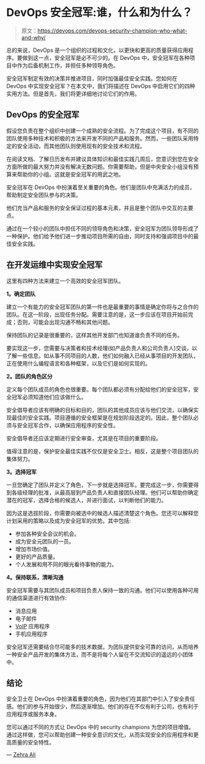 # DevOps 安全冠军:谁，什么和为什么？

> 原文：<https://devops.com/devops-security-champion-who-what-and-why/>

总的来说，DevOps 是一个组织的过程和文化，以更快和更高的质量获得应用程序。要做到这一点，安全冠军是必不可少的。在 DevOps 中，安全冠军在各种项目中作为后备机制工作，并担任多种领导角色。

安全冠军制定有效的决策并推进项目，同时加强最佳安全实践。您如何在 DevOps 中实现安全冠军？在本文中，我们将描述在 DevOps 中启用它们的四种实用方法。但是首先，我们将更详细地讨论它们的作用。

## DevOps 的安全冠军

假设您负责在整个组织中创建一个成熟的安全流程。为了完成这个项目，有不同的团队使用多种技术和积极的方法来开发不同的产品和服务。然而，一些团队采用特定的安全活动，而其他团队则使用现有的安全技术和流程。

在阅读文档、了解日历发布并建议具体知识和最佳实践几周后，您意识到您在安全方面所做的最大努力并没有解决无数问题。你需要帮助，但是中央安全小组没有预算来帮助你的小组。这就是安全冠军的用武之地。

安全冠军在 DevOps 中扮演着至关重要的角色。他们是团队中充满活力的成员，帮助制定安全团队参与的决策。

他们充当产品和服务的安全保证过程的基本元素，并且是整个团队中交互的主要点。

通过在一个较小的团队中担任不同的领导角色和决策，安全冠军为团队领导形成了一种保护。他们给予他们进一步推动项目所需的自由，同时支持和强调项目中的最佳安全实践。

## 在开发运维中实现安全冠军

这里有四种方法来建立一个高效的安全冠军团队。

**1。确定团队**

建立一个有能力的安全冠军团队的第一件也是最重要的事情是确定你将与之合作的团队。在这一阶段，出现任务分配。需要注意的是，这一步应该在项目开始前完成；否则，可能会出现沟通不畅和其他问题。

保持团队的记录是很重要的，这样其他开发部门也知道谁负责不同的任务。

要实现这一步，您需要与决策者和技术经理(如产品负责人和公司负责人)交谈，以了解一些信息，如从事不同项目的人数，他们如何融入已经从事项目的开发团队，正在使用什么编程语言和各种框架，以及它们是如何实现的。

**2。团队的角色区分**

定义每个团队成员的角色也很重要。每个团队都必须有分配给他们的安全冠军，安全冠军必须知道他们应该做什么。

安全倡导者应该有明确的目标和目的，团队的其他成员应该与他们交流，以确保实现最佳的安全实践。项目遵循的安全框架是在规划阶段选定的。因此，整个团队必须与安全冠军合作，以确保应用程序的安全性。

安全倡导者还应该定期进行安全审查，尤其是在项目的重要阶段。

值得注意的是，保护安全最佳实践不仅仅是安全卫士。相反，这是整个项目团队的集体努力。

**3。选择冠军**

一旦您确定了团队并定义了角色，下一步就是选择冠军。要完成这一步，你需要得到各级经理的批准，从最高层到产品负责人和直接团队经理。他们可以帮助你确定潜在的冠军，选择合格的候选人，并进行面试，以判断他们的能力。

因为这是选拔阶段，你需要向被选中的候选人描述清楚这个角色。您还可以解释您计划采用的策略以及成为安全冠军的优势。其中包括:

*   参加各种安全会议的机会。
*   成为安全元团队的一员。
*   增加市场价值。
*   更好的产品质量。
*   个人发展和用不同的眼光看待事物的能力。

**4。保持联系，清晰沟通**

安全冠军需要与其团队成员和项目负责人保持一致的沟通。他们可以使用各种可用的通信渠道进行有效协作:

*   消息应用
*   电子邮件
*   [VoIP](https://en.wikipedia.org/wiki/Voice_over_IP) 应用程序
*   手机应用程序

安全冠军还需要结合尽可能多的技术数据，为团队提供安全可靠的访问，从而培养一种安全产品开发的集体方法，而不是将每个人留在不交流知识的遥远的小团体中。

## 结论

安全卫士在 DevOps 中扮演着重要的角色，因为他们在其部门中引入了安全责任感。他们的参与开始很少，然后逐渐增加。他们的存在不仅有利于公司，也有利于应用程序或服务本身。

您可以通过不同的方式让 DevOps 中的 security champions 为您的项目增值。通过这样做，您可以帮助创建一种安全意识的文化，从而实现安全的应用程序和更高质量的安全特性。

— [Zehra Ali](https://devops.com/author/zehra-ali/)